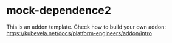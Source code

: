 # mock-dependence2

This is an addon template. Check how to build your own addon: https://kubevela.net/docs/platform-engineers/addon/intro

